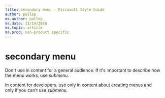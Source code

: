 ```yaml
---
title: secondary menu - Microsoft Style Guide
author: pallep
ms.author: pallep
ms.date: 11/19/2016
ms.topic: article
ms.prod: non-product specific
---
```


# secondary menu

Don't use in content for a general audience. If it's important to describe how the menu works, use *submenu*.

In content for developers, use only in content about creating menus and only if you can't use *submenu*. 
